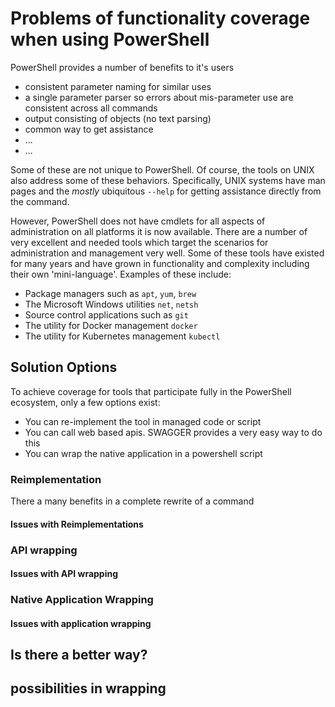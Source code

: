 # Problems of functionality coverage when using PowerShell

PowerShell provides a number of benefits to it's users

* consistent parameter naming for similar uses
* a single parameter parser so errors about mis-parameter use are consistent across all commands
* output consisting of objects (no text parsing)
* common way to get assistance
* ...
* ...

Some of these are not unique to PowerShell.
Of course, the tools on UNIX also address some of these behaviors.
Specifically, UNIX systems have man pages and the _mostly_ ubiquitous `--help` for getting assistance directly from the command.

However, PowerShell does not have cmdlets for all aspects of administration on all platforms it is now available.
There are a number of very excellent and needed tools which target the scenarios for administration and management very well.
Some of these tools have existed for many years and have grown in functionality and complexity including their own 'mini-language'.
Examples of these include:

* Package managers such as `apt`, `yum`, `brew`
* The Microsoft Windows utilities `net`, `netsh`
* Source control applications such as `git`
* The utility for Docker management `docker`
* The utility for Kubernetes management `kubectl`

## Solution Options

To achieve coverage for tools that participate fully in the PowerShell ecosystem, only a few options exist:

* You can re-implement the tool in managed code or script
* You can call web based apis. SWAGGER provides a very easy way to do this
* You can wrap the native application in a powershell script 

### Reimplementation

There a many benefits in a complete rewrite of a command

#### Issues with Reimplementations

### API wrapping

#### Issues with API wrapping

### Native Application Wrapping

#### Issues with application wrapping

## Is there a better way?

## possibilities in wrapping
